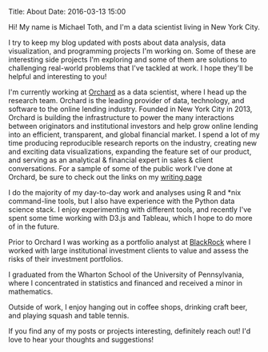 Title: About
Date: 2016-03-13 15:00

Hi! My name is Michael Toth, and I'm a data scientist living in New York City.

I try to keep my blog updated with posts about data analysis, data visualization, and programming projects I'm working on. Some of these are interesting side projects I'm exploring and some of them are solutions to challenging real-world problems that I've tackled at work. I hope they'll be helpful and interesting to you!

I'm currently working at [Orchard](https://www.orchardplatform.com) as a data scientist, where I head up the research team. Orchard is the leading provider of data, technology, and software to the online lending industry. Founded in New York City in 2013, Orchard is building the infrastructure to power the many interactions between originators and institutional investors and help grow online lending into an efficient, transparent, and global financial market. I spend a lot of my time producing reproducible research reports on the industry, creating new and exciting data visualizations, expanding the feature set of our product, and serving as an analytical & financial expert in sales & client conversations. For a sample of some of the public work I've done at Orchard, be sure to check out the links on my [writing page]({filename}./writing.md)

I do the majority of my day-to-day work and analyses using R and *nix command-line tools, but I also have experience with the Python data science stack. I enjoy experimenting with different tools, and recently I've spent some time working with D3.js and Tableau, which I hope to do more of in the future.  

Prior to Orchard I was working as a portfolio analyst at [BlackRock](https://www.blackrock.com) where I worked with large institutional investment clients to value and assess the risks of their investment portfolios.

I graduated from the Wharton School of the University of Pennsylvania, where I concentrated in statistics and financed and received a minor in mathematics.

Outside of work, I enjoy hanging out in coffee shops, drinking craft beer, and playing squash and table tennis.

If you find any of my posts or projects interesting, definitely reach out! I'd love to hear your thoughts and suggestions!
